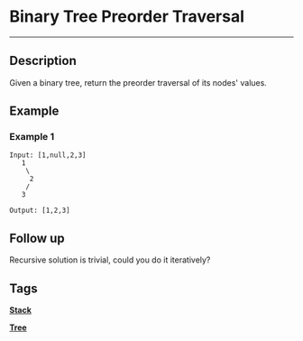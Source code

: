 # Binary Tree Preorder Traversal
-----
## Description
Given a binary tree, return the preorder traversal of its nodes' values.

## Example
### Example 1
```
Input: [1,null,2,3]
   1
    \
     2
    /
   3

Output: [1,2,3]
```

## Follow up
Recursive solution is trivial, could you do it iteratively?

## Tags
**[Stack](https://leetcode.com/tag/stack)**

**[Tree](https://leetcode.com/tag/tree)**
